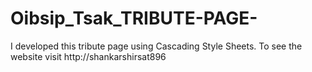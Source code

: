 # Oibsip_Tsak_TRIBUTE-PAGE-
I developed this tribute page using Cascading Style Sheets. To see the website visit http://shankarshirsat896
